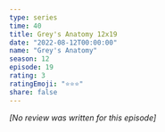 ```yaml
---
type: series
time: 40
title: Grey's Anatomy 12x19
date: "2022-08-12T00:00:00"
name: "Grey's Anatomy"
season: 12
episode: 19
rating: 3
ratingEmoji: "⭐️⭐️⭐️"
share: false
---
```


_[No review was written for this episode]_
